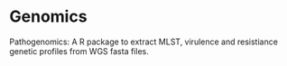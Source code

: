 # Genomics
 
Pathogenomics: A R package to extract MLST, virulence and resistiance genetic profiles from WGS fasta files. 
